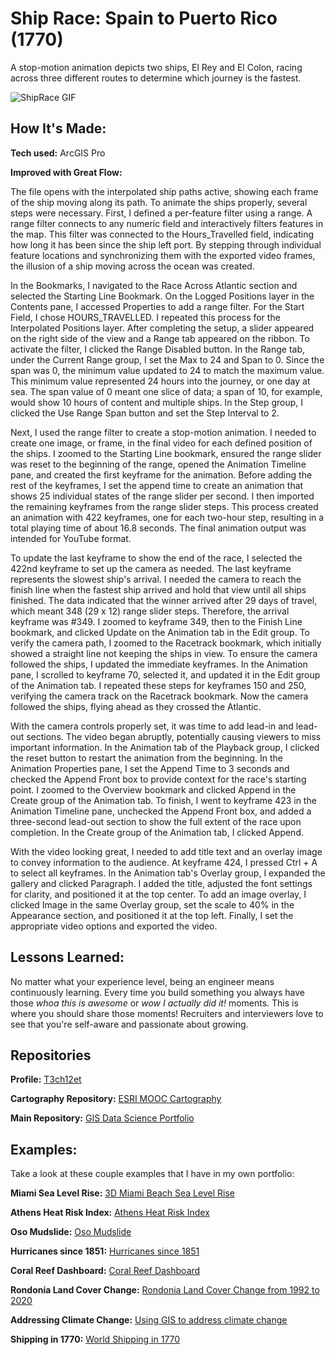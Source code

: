 # Ship Race: Spain to Puerto Rico (1770)
A stop-motion animation depicts two ships, El Rey and El Colon, racing across three different routes to determine which journey is the fastest.

<img src="./ShipRace Spain to Puerto Rico, 1770 720p.gif" img alt = "ShipRace GIF"/>

## How It's Made:

**Tech used:** ArcGIS Pro

**Improved with Great Flow:**

The file opens with the interpolated ship paths active, showing each frame of the ship moving along its path. To animate the ships properly, several steps were necessary. First, I defined a per-feature filter using a range. A range filter connects to any numeric field and interactively filters features in the map. This filter was connected to the Hours_Travelled field, indicating how long it has been since the ship left port. By stepping through individual feature locations and synchronizing them with the exported video frames, the illusion of a ship moving across the ocean was created.

In the Bookmarks, I navigated to the Race Across Atlantic section and selected the Starting Line Bookmark. On the Logged Positions layer in the Contents pane, I accessed Properties to add a range filter. For the Start Field, I chose HOURS_TRAVELLED. I repeated this process for the Interpolated Positions layer. After completing the setup, a slider appeared on the right side of the view and a Range tab appeared on the ribbon. To activate the filter, I clicked the Range Disabled button. In the Range tab, under the Current Range group, I set the Max to 24 and Span to 0. Since the span was 0, the minimum value updated to 24 to match the maximum value. This minimum value represented 24 hours into the journey, or one day at sea. The span value of 0 meant one slice of data; a span of 10, for example, would show 10 hours of content and multiple ships. In the Step group, I clicked the Use Range Span button and set the Step Interval to 2.

Next, I used the range filter to create a stop-motion animation. I needed to create one image, or frame, in the final video for each defined position of the ships. I zoomed to the Starting Line bookmark, ensured the range slider was reset to the beginning of the range, opened the Animation Timeline pane, and created the first keyframe for the animation. Before adding the rest of the keyframes, I set the append time to create an animation that shows 25 individual states of the range slider per second. I then imported the remaining keyframes from the range slider steps. This process created an animation with 422 keyframes, one for each two-hour step, resulting in a total playing time of about 16.8 seconds. The final animation output was intended for YouTube format.

To update the last keyframe to show the end of the race, I selected the 422nd keyframe to set up the camera as needed. The last keyframe represents the slowest ship's arrival. I needed the camera to reach the finish line when the fastest ship arrived and hold that view until all ships finished. The data indicated that the winner arrived after 29 days of travel, which meant 348 (29 x 12) range slider steps. Therefore, the arrival keyframe was #349. I zoomed to keyframe 349, then to the Finish Line bookmark, and clicked Update on the Animation tab in the Edit group. To verify the camera path, I zoomed to the Racetrack bookmark, which initially showed a straight line not keeping the ships in view. To ensure the camera followed the ships, I updated the immediate keyframes. In the Animation pane, I scrolled to keyframe 70, selected it, and updated it in the Edit group of the Animation tab. I repeated these steps for keyframes 150 and 250, verifying the camera track on the Racetrack bookmark. Now the camera followed the ships, flying ahead as they crossed the Atlantic.

With the camera controls properly set, it was time to add lead-in and lead-out sections. The video began abruptly, potentially causing viewers to miss important information. In the Animation tab of the Playback group, I clicked the reset button to restart the animation from the beginning. In the Animation Properties pane, I set the Append Time to 3 seconds and checked the Append Front box to provide context for the race's starting point. I zoomed to the Overview bookmark and clicked Append in the Create group of the Animation tab. To finish, I went to keyframe 423 in the Animation Timeline pane, unchecked the Append Front box, and added a three-second lead-out section to show the full extent of the race upon completion. In the Create group of the Animation tab, I clicked Append.

With the video looking great, I needed to add title text and an overlay image to convey information to the audience. At keyframe 424, I pressed Ctrl + A to select all keyframes. In the Animation tab's Overlay group, I expanded the gallery and clicked Paragraph. I added the title, adjusted the font settings for clarity, and positioned it at the top center. To add an image overlay, I clicked Image in the same Overlay group, set the scale to 40% in the Appearance section, and positioned it at the top left. Finally, I set the appropriate video options and exported the video.

## Lessons Learned:

No matter what your experience level, being an engineer means continuously learning. Every time you build something you always have those *whoa this is awesome* or *wow I actually did it!* moments. This is where you should share those moments! Recruiters and interviewers love to see that you're self-aware and passionate about growing.

## Repositories
**Profile:** [T3ch12et](https://github.com/T3ch12et)

**Cartography Repository:** [ESRI MOOC Cartography](https://github.com/T3ch12et/GIS-Data-Science-Portfolio/tree/main/ESRI-MOOC-Cartography)

**Main Repository:** [GIS Data Science Portfolio](https://github.com/T3ch12et/GIS-Data-Science-Portfolio)

## Examples:
Take a look at these couple examples that I have in my own portfolio:

**Miami Sea Level Rise:** [3D Miami Beach Sea Level Rise](https://github.com/T3ch12et/GIS-Data-Science-Portfolio/tree/main/ESRI-MOOC-GIS-for-Climate-Action/3D-Miami-Beach-Sea-Level-Rise)

**Athens Heat Risk Index:** [Athens Heat Risk Index](https://github.com/T3ch12et/GIS-Data-Science-Portfolio/tree/main/ESRI-MOOC-GIS-for-Climate-Action/Athens-Heat-Risk-Index)

**Oso Mudslide:** [Oso Mudslide](https://github.com/T3ch12et/GIS-Data-Science-Portfolio/tree/main/ESRI-MOOC-Cartography/Oso-Mudslide)

**Hurricanes since 1851:** [Hurricanes since 1851](https://github.com/T3ch12et/GIS-Data-Science-Portfolio/tree/main/ESRI-MOOC-Cartography/Hurricanes-since-1851) 

**Coral Reef Dashboard:** [Coral Reef Dashboard](https://github.com/T3ch12et/GIS-Data-Science-Portfolio/tree/main/ESRI-MOOC-GIS-for-Climate-Action/Coral-Reef-Dashboard)

**Rondonia Land Cover Change:** [Rondonia Land Cover Change from 1992 to 2020](https://github.com/T3ch12et/GIS-Data-Science-Portfolio/tree/main/ESRI-MOOC-GIS-for-Climate-Action/Rondonia-Land-Cover-Change)

**Addressing Climate Change:** [Using GIS to address climate change](https://github.com/T3ch12et/GIS-Data-Science-Portfolio/blob/main/ESRI-MOOC-GIS-for-Climate-Action/Addressing-Climate-Change/README.md)

**Shipping in 1770:** [World Shipping in 1770](https://github.com/T3ch12et/GIS-Data-Science-Portfolio/tree/main/ESRI-MOOC-Cartography/Shipping-in-1770)
